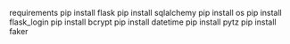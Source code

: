 requirements
pip install flask
pip install sqlalchemy
pip install os
pip install flask_login
pip install bcrypt
pip install datetime
pip install pytz
pip install faker

